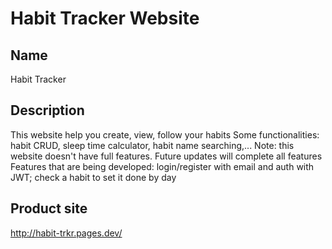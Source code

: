 # Habit Tracker Website

## Name
Habit Tracker

## Description
This website help you create, view, follow your habits
Some functionalities: habit CRUD, sleep time calculator, habit name searching,...
Note: this website doesn't have full features. Future updates will complete all features
Features that are being developed: login/register with email and auth with JWT; check a habit to set it done by day
## Product site
http://habit-trkr.pages.dev/
